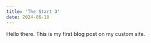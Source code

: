 ```yaml
---
title: 'The Start 3'
date: 2024-06-18
---
```


Hello there. This is my first blog post on my custom site.
